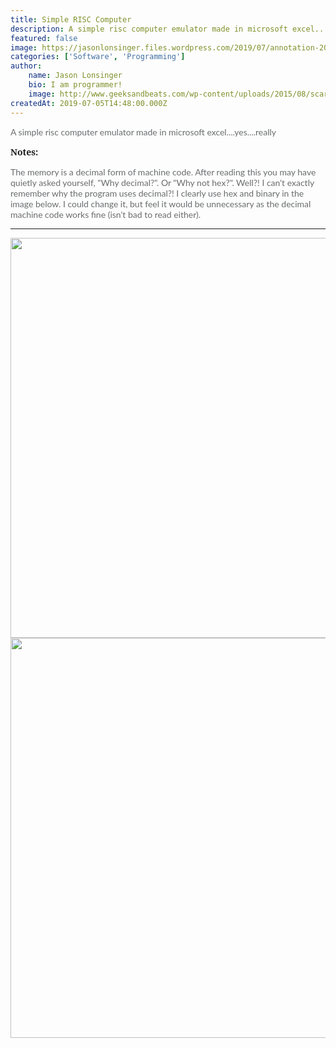 ```yaml
---
title: Simple RISC Computer
description: A simple risc computer emulator made in microsoft excel....yes....really
featured: false
image: https://jasonlonsinger.files.wordpress.com/2019/07/annotation-2019-07-05-192300.png
categories: ['Software', 'Programming']
author:
    name: Jason Lonsinger
    bio: I am programmer!
    image: http://www.geeksandbeats.com/wp-content/uploads/2015/08/scared-batman.jpeg
createdAt: 2019-07-05T14:48:00.000Z
---
```


<p><span style="color: rgb(106, 108, 110)"><span style="font-family: Lato, &quot;Helvetica Neue&quot;, Helvetica, Arial, sans-serif"><span style="text-align: start; display: block">A simple risc computer emulator made in microsoft excel....yes....really</span></span></span></p><h0 data-text-align="start" data-line-height="1.5" id="block-18666188-b8a0-45bb-a313-2e01ce91172e" level="1"><strong><span style="color: rgb(26, 28, 30)"><span style="font-family: &quot;Noto Serif&quot;, Georgia, serif"><span style="text-align: start; display: block">Notes:</span></span></span></strong></h0><p data-text-align="start" data-line-height="inherit"><span style="color: rgb(106, 108, 110)"><span style="font-family: Lato, &quot;Helvetica Neue&quot;, Helvetica, Arial, sans-serif"><span style="text-align: start; display: block">The memory is a decimal form of machine code. After reading this you may have quietly asked yourself, "Why decimal?". Or "Why not hex?". Well?! I can't exactly remember why the program uses decimal?! I clearly use hex and binary in the image below. I could change it, but feel it would be unnecessary as the decimal machine code works fine (isn't bad to read either).</span></span></span></p><hr><p><span style="color: rgb(106, 108, 110)"><span style="font-family: Lato, &quot;Helvetica Neue&quot;, Helvetica, Arial, sans-serif"><span style="text-align: start; display: block"><img src="https://jasonlonsinger.files.wordpress.com/2019/07/annotation-2019-07-05-192300.png" caption="This is the result of a program that adds then subtracts a few values using a few registers." ref="" width="640" height="NaN"><img src="https://jasonlonsinger.files.wordpress.com/2020/02/annotation-2020-02-04-125424.png?w=1024" caption="Here is a snap shot of main memory." ref="" width="640" height="NaN"><br></span></span></span></p>